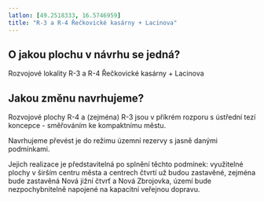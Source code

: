 ```yaml
---
latlon: [49.2518333, 16.5746959]
title: "R-3 a R-4 Řečkovické kasárny + Lacinova"
---
```


## O jakou plochu v návrhu se jedná?

Rozvojové lokality R-3 a R-4 Řečkovické kasárny + Lacinova

## Jakou změnu navrhujeme?

Rozvojové plochy R-4 a (zejména) R-3 jsou v příkrém rozporu s ústřední tezí koncepce - směřováním ke kompaktnímu městu.

Navrhujeme převést je do režimu územní rezervy s jasně danými podmínkami.

Jejich realizace je představitelná po splnění těchto podmínek: využitelné plochy v širším centru města a centrech čtvrtí už budou zastavěné, zejména bude zastavěná Nová jižní čtvrť a Nová Zbrojovka, území bude nezpochybnitelně napojené na kapacitní veřejnou dopravu.
